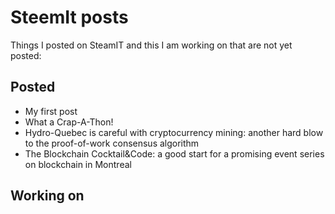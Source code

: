# SteemIt posts
Things I posted on SteamIT and this I am working on that are not yet posted:

## Posted
* My first post
* What a Crap-A-Thon!
* Hydro-Quebec is careful with cryptocurrency mining: another hard blow to the proof-of-work consensus algorithm
* The Blockchain Cocktail&Code: a good start for a promising event series on blockchain in Montreal

## Working on


